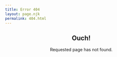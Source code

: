 ```yaml
---
title: Error 404
layout: page.njk
permalink: 404.html
---
```


<article class="Article errorPage" align="center">
  <div class="errorIcon mb-3">
    <i class="bi bi-emoji-frown-fill"></i>
  </div>
  <h1 class="mb-3">Ouch!</h1>
  <p>Requested page has not found.</p>
</article>

